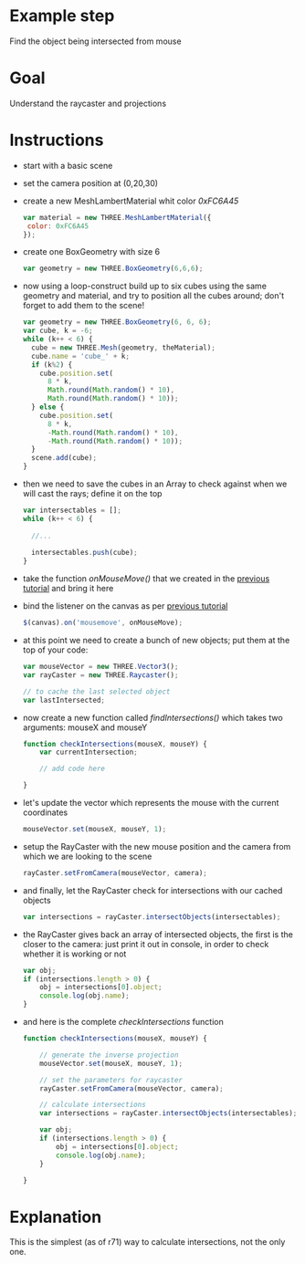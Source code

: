 Example step
============
Find the object being intersected from mouse

Goal
====
Understand the raycaster and projections

Instructions
============
+ start with a basic scene
+ set the camera position at (0,20,30)
+ create a new MeshLambertMaterial whit color _0xFC6A45_

    ```javascript
    var material = new THREE.MeshLambertMaterial({
     color: 0xFC6A45
    });
    ```

+ create one BoxGeometry with size 6

    ```javascript
    var geometry = new THREE.BoxGeometry(6,6,6);
    ```

+ now using a loop-construct build up to six cubes using the same geometry and material, and try to position all the 
  cubes around; don't forget to add them to the scene!

    ```javascript
    var geometry = new THREE.BoxGeometry(6, 6, 6);
    var cube, k = -6;
    while (k++ < 6) {
      cube = new THREE.Mesh(geometry, theMaterial);
      cube.name = 'cube_' + k;
      if (k%2) {
        cube.position.set(
          8 * k,
          Math.round(Math.random() * 10),
          Math.round(Math.random() * 10));
      } else {
        cube.position.set(
          8 * k,
          -Math.round(Math.random() * 10),
          -Math.round(Math.random() * 10));
      }
      scene.add(cube);
    }
    ```

+ then we need to save the cubes in an Array to check against when we will cast the rays; define it on the top

    ```javascript
    var intersectables = [];
    while (k++ < 6) {
      
      //...
      
      intersectables.push(cube);
    }
    ```
+ take the function _onMouseMove()_ that we created in the [previous tutorial](17_translating_mouse_coordinates.md) and bring it here
+ bind the listener on the canvas as per [previous tutorial](17_translating_mouse_coordinates.md)
 
    ```javascript
    $(canvas).on('mousemove', onMouseMove);
    ```

+ at this point we need to create a bunch of new objects; put them at the top of your code:

    ```javascript
    var mouseVector = new THREE.Vector3();
    var rayCaster = new THREE.Raycaster();
    
    // to cache the last selected object  
    var lastIntersected;
    ```
    
+ now create a new function called _findIntersections()_ which takes two arguments: mouseX and mouseY

    ```javascript
    function checkIntersections(mouseX, mouseY) {
        var currentIntersection;

        // add code here

    }
    ```
    
+ let's update the vector which represents the mouse with the current coordinates

    ```javascript
    mouseVector.set(mouseX, mouseY, 1);
    ```
    
+ setup the RayCaster with the new mouse position and the camera from which we are looking to the scene

    ```javascript
    rayCaster.setFromCamera(mouseVector, camera);
    ```

+ and finally, let the RayCaster check for intersections with our cached objects

    ```javascript
    var intersections = rayCaster.intersectObjects(intersectables);
    ```

+  the RayCaster gives back an array of intersected objects, the first is the closer to the camera: just print it out in console,
in order to check whether it is working or not

    ```javascript
    var obj;
    if (intersections.length > 0) {
        obj = intersections[0].object;
        console.log(obj.name);
    }
    ```

+ and here is the complete _checkIntersections_ function

    ```javascript
    function checkIntersections(mouseX, mouseY) {

        // generate the inverse projection
        mouseVector.set(mouseX, mouseY, 1);

        // set the parameters for raycaster
        rayCaster.setFromCamera(mouseVector, camera);

        // calculate intersections
        var intersections = rayCaster.intersectObjects(intersectables);

        var obj;
        if (intersections.length > 0) {
            obj = intersections[0].object;
            console.log(obj.name);
        }

    }
    ```


Explanation
===========
This is the simplest (as of r71) way to calculate intersections, not the only one.
